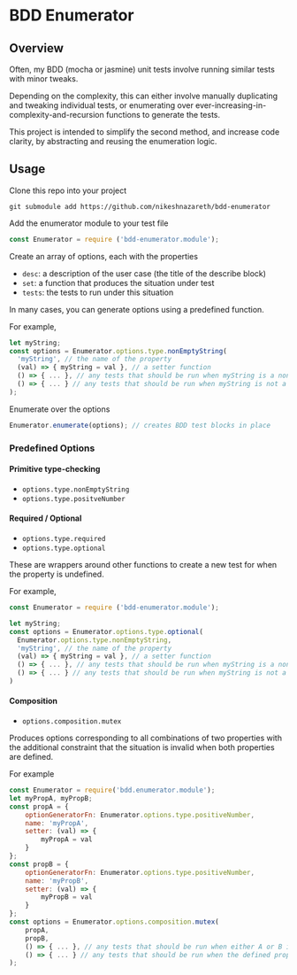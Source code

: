 # BDD Enumerator

## Overview

Often, my BDD (mocha or jasmine) unit tests involve running similar tests with minor tweaks.

Depending on the complexity, this can either involve manually duplicating and tweaking individual tests,
or enumerating over ever-increasing-in-complexity-and-recursion functions to generate the tests.

This project is intended to simplify the second method, and increase code clarity, by abstracting and reusing
the enumeration logic.

## Usage

Clone this repo into your project
```
git submodule add https://github.com/nikeshnazareth/bdd-enumerator
```
  
  
Add the enumerator module to your test file
```javascript
const Enumerator = require ('bdd-enumerator.module');
```
  
Create an array of options, each with the properties
* `desc`: a description of the user case (the title of the describe block)
* `set`: a function that produces the situation under test
* `tests`: the tests to run under this situation

In many cases, you can generate options using a predefined function.

For example,
```javascript
let myString;
const options = Enumerator.options.type.nonEmptyString(
  'myString', // the name of the property
  (val) => { myString = val }, // a setter function 
  () => { ... }, // any tests that should be run when myString is a non-empty string
  () => { ... } // any tests that should be run when myString is not a non-empty string
);
```
  
Enumerate over the options
```javascript
Enumerator.enumerate(options); // creates BDD test blocks in place
```

### Predefined Options

#### Primitive type-checking
* `options.type.nonEmptyString`
* `options.type.positveNumber`

#### Required / Optional
* `options.type.required`
* `options.type.optional`

These are wrappers around other functions to create a new test for when the property is undefined.

For example,
```javascript
const Enumerator = require ('bdd-enumerator.module');

let myString;
const options = Enumerator.options.type.optional(
  Enumerator.options.type.nonEmptyString,
  'myString', // the name of the property
  (val) => { myString = val }, // a setter function 
  () => { ... }, // any tests that should be run when myString is a non-empty string OR UNDEFINED
  () => { ... } // any tests that should be run when myString is not a non-empty string
)
```

#### Composition
* `options.composition.mutex`

Produces options corresponding to all combinations of two properties with the additional 
constraint that the situation is invalid when both properties are defined.

For example
```javascript
const Enumerator = require('bdd.enumerator.module');
let myPropA, myPropB;
const propA = {
    optionGeneratorFn: Enumerator.options.type.positiveNumber,
    name: 'myPropA',
    setter: (val) => {
        myPropA = val
    } 
};
const propB = {
    optionGeneratorFn: Enumerator.options.type.positiveNumber,
    name: 'myPropB',
    setter: (val) => {
        myPropB = val
    } 
};
const options = Enumerator.options.composition.mutex(
    propA,
    propB,
    () => { ... }, // any tests that should be run when either A or B is invalid, or both are defined
    () => { ... } // any tests that should be run when the defined property is valid, or neither are defined
);
```
